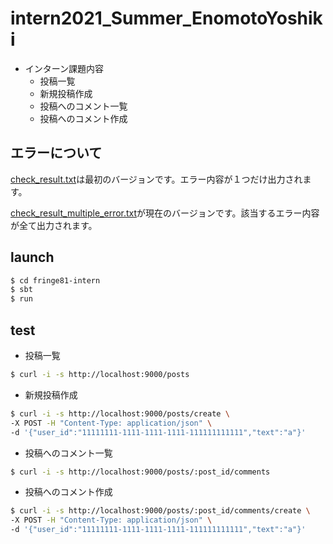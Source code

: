 # intern2021_Summer_EnomotoYoshiki

* インターン課題内容
  * 投稿一覧
  * 新規投稿作成
  * 投稿へのコメント一覧
  * 投稿へのコメント作成

## エラーについて
[check_result.txt](https://github.com/f81/intern2021_Summer_EnomotoYoshiki/blob/master/check_result.txt)は最初のバージョンです。エラー内容が１つだけ出力されます。

[check_result_multiple_error.txt](https://github.com/f81/intern2021_Summer_EnomotoYoshiki/blob/master/check_result_multiple_error.txt)が現在のバージョンです。該当するエラー内容が全て出力されます。

## launch
```bash
$ cd fringe81-intern
$ sbt
$ run
```

## test
* 投稿一覧
```bash
$ curl -i -s http://localhost:9000/posts
```
* 新規投稿作成
```bash
$ curl -i -s http://localhost:9000/posts/create \
-X POST -H "Content-Type: application/json" \
-d '{"user_id":"11111111-1111-1111-1111-111111111111","text":"a"}'
```
* 投稿へのコメント一覧
```bash
$ curl -i -s http://localhost:9000/posts/:post_id/comments
```
* 投稿へのコメント作成
```bash
$ curl -i -s http://localhost:9000/posts/:post_id/comments/create \
-X POST -H "Content-Type: application/json" \
-d '{"user_id":"11111111-1111-1111-1111-111111111111","text":"a"}'
```
